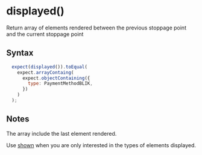 # displayed()

Return array of elements rendered between the previous stoppage point and the current stoppage point

## Syntax

```js
  expect(displayed()).toEqual(
    expect.arrayContaing(
      expect.objectContaining({
        type: PaymentMethodBLIK,
      })
    )
  );
```

## Notes

The array include the last element rendered.

Use [shown](./shown.md) when you are only interested in the types of elements displayed.
